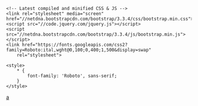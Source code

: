 <!DOCTYPE html>
<html lang="en">

<head>
    <meta charset="UTF-8">
    <meta name="viewport" content="width=device-width, initial-scale=1.0">
    <title>Document</title>

    <!-- Latest compiled and minified CSS & JS -->
    <link rel="stylesheet" media="screen" href="//netdna.bootstrapcdn.com/bootstrap/3.3.4/css/bootstrap.min.css">
    <script src="//code.jquery.com/jquery.js"></script>
    <script src="//netdna.bootstrapcdn.com/bootstrap/3.3.4/js/bootstrap.min.js"></script>
    <link href="https://fonts.googleapis.com/css2?family=Roboto:ital,wght@0,100;0,400;1,500&display=swap"
        rel="stylesheet">

    <style>
        * {
            font-family: 'Roboto', sans-serif;
        }
    </style>
</head>
<body>
    <a href="../BLOG.html">a</a>
    <a href=""></a>
    <a href=""></a>
    <a href=""></a>
    <a href=""></a>
    <a href=""></a>

</body>

